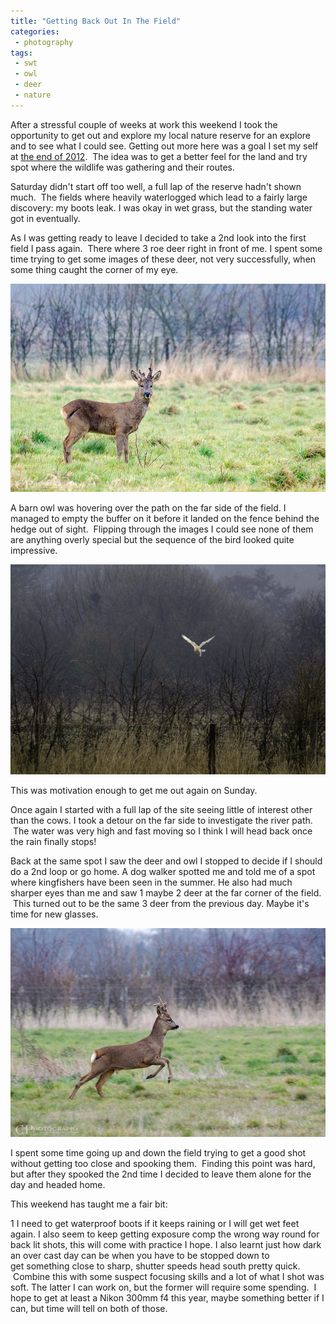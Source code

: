 ```yaml
---
title: "Getting Back Out In The Field"
categories:
 - photography
tags:
 - swt
 - owl
 - deer
 - nature
---
```

After a stressful couple of weeks at work this weekend I took the opportunity to get out and explore my local nature reserve for an explore and to see what I could see. Getting out more here was a goal I set my self at [the end of 2012][2012review].  The idea was to get a better feel for the land and try spot where the wildlife was gathering and their routes.

Saturday didn't start off too well, a full lap of the reserve hadn't shown much.  The fields where heavily waterlogged which lead to a fairly large discovery: my boots leak. I was okay in wet grass, but the standing water got in eventually.

As I was getting ready to leave I decided to take a 2nd look into the first field I pass again.  There where 3 roe deer right in front of me. I spent some time trying to get some images of these deer, not very successfully, when some thing caught the corner of my eye.

<img class="padded center"
		alt="SWT Manor Farm Roe Deer"
		src="/images/2013-03-24-getting-back-out-in-the-field/CJP20130323-2572.jpg" />

<!-- more -->

A barn owl was hovering over the path on the far side of the field. I managed to empty the buffer on it before it landed on the fence behind the hedge out of sight.  Flipping through the images I could see none of them are anything overly special but the sequence of the bird looked quite impressive.

<img class="padded center"
		alt="Barn owl animation"
		src="/images/2013-03-24-getting-back-out-in-the-field/BarnOwl600.gif" />

This was motivation enough to get me out again on Sunday.

Once again I started with a full lap of the site seeing little of interest other than the cows. I took a detour on the far side to investigate the river path.  The water was very high and fast moving so I think I will head back once the rain finally stops!

Back at the same spot I saw the deer and owl I stopped to decide if I should do a 2nd loop or go home. A dog walker spotted me and told me of a spot where kingfishers have been seen in the summer. He also had much sharper eyes than me and saw 1 maybe 2 deer at the far corner of the field.  This turned out to be the same 3 deer from the previous day. Maybe it's time for new glasses.

<img class="padded center"
		alt="A Roe deer at SWT Manor Farm"
		src="/images/2013-03-24-getting-back-out-in-the-field/CJP20130324-2665.jpg" />

I spent some time going up and down the field trying to get a good shot without getting too close and spooking them.  Finding this point was hard, but after they spooked the 2nd time I decided to leave them alone for the day and headed home.

This weekend has taught me a fair bit:

1 I need to get waterproof boots if it keeps raining or I will get wet feet again. I also seem to keep getting exposure comp the wrong way round for back lit shots, this will come with practice I hope. I also learnt just how dark an over cast day can be when you have to be stopped down to get something close to sharp, shutter speeds head south pretty quick.  Combine this with some suspect focusing skills and a lot of what I shot was soft. The latter I can work on, but the former will require some spending.  I hope to get at least a Nikon 300mm f4 this year, maybe something better if I can, but time will tell on both of those.

[2012review]: /2012/12/2012-in-review/"
